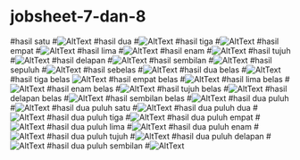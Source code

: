 # jobsheet-7-dan-8
#hasil satu
#![AltText](https://github.com/natasyaadelia/jobsheet-7-dan-8/blob/master/Screenshot%20(106).png "hasil satu")
#hasil dua
#![AltText](https://github.com/natasyaadelia/jobsheet-7-dan-8/blob/master/Screenshot%20(108).png "hasil dua")
#hasil tiga
#![AltText](https://github.com/natasyaadelia/jobsheet-7-dan-8/blob/master/Screenshot%20(109).png "hasil tiga")
#hasil empat
#![AltText](https://github.com/natasyaadelia/jobsheet-7-dan-8/blob/master/Screenshot%20(110).png "hasil empat")
#hasil lima
#![AltText](https://github.com/natasyaadelia/jobsheet-7-dan-8/blob/master/Screenshot%20(111).png "hasil lima")
#hasil enam
#![AltText](https://github.com/natasyaadelia/jobsheet-7-dan-8/blob/master/Screenshot%20(112).png "hasil enam")
#hasil tujuh
#![AltText](https://github.com/natasyaadelia/jobsheet-7-dan-8/blob/master/Screenshot%20(113).png "hasil tujuh")
#hasil delapan
#![AltText](https://github.com/natasyaadelia/jobsheet-7-dan-8/blob/master/Screenshot%20(114).png "hasil delapan")
#hasil sembilan
#![AltText](https://github.com/natasyaadelia/jobsheet-7-dan-8/blob/master/Screenshot%20(115).png "hasil sembilan")
#hasil sepuluh
#![AltText](https://github.com/natasyaadelia/jobsheet-7-dan-8/blob/master/Screenshot%20(116).png "hasil sepuluh")
#hasil sebelas
#![AltText](https://github.com/natasyaadelia/jobsheet-7-dan-8/blob/master/Screenshot%20(117).png "hasil sebelas")
#hasil dua belas
#![AltText](https://github.com/natasyaadelia/jobsheet-7-dan-8/blob/master/Screenshot%20(118).png "hasil dua belas")
#hasil tiga belas
![AltText](https://github.com/natasyaadelia/jobsheet-7-dan-8/blob/master/Screenshot%20(119).png "hasil tiga belas")
#hasil empat belas
#![AltText](https://github.com/natasyaadelia/jobsheet-7-dan-8/blob/master/Screenshot%20(120).png "hasil empat belas")
#hasil lima belas
#![AltText](https://github.com/natasyaadelia/jobsheet-7-dan-8/blob/master/Screenshot%20(121).png "hasil lima belas")
#hasil enam belas
#![AltText](https://github.com/natasyaadelia/jobsheet-7-dan-8/blob/master/Screenshot%20(121).png "hasil enam belas")
#hasil tujuh belas
#![AltText](https://github.com/natasyaadelia/jobsheet-7-dan-8/blob/master/Screenshot%20(123).png "hasil tujuh belas")
#hasil delapan belas
#![AltText](https://github.com/natasyaadelia/jobsheet-7-dan-8/blob/master/Screenshot%20(124).png "hasil delapan belas")
#hasil sembilan belas
#![AltText](https://github.com/natasyaadelia/jobsheet-7-dan-8/blob/master/Screenshot%20(125).png "hasil sembilan belas")
#hasil dua puluh
#![AltText](https://github.com/natasyaadelia/jobsheet-7-dan-8/blob/master/Screenshot%20(126).png "hasil dua puluh")
#hasil dua puluh satu
#![AltText](https://github.com/natasyaadelia/jobsheet-7-dan-8/blob/master/Screenshot%20(127).png "hasil dua puluh satu")
#hasil dua puluh dua
#![AltText](https://github.com/natasyaadelia/jobsheet-7-dan-8/blob/master/Screenshot%20(128).png "hasil dua puluh dua")
#hasil dua puluh tiga
#![AltText](https://github.com/natasyaadelia/jobsheet-7-dan-8/blob/master/Screenshot%20(129).png "hasil dua puluh tiga")
#hasil dua puluh empat
#![AltText](https://github.com/natasyaadelia/jobsheet-7-dan-8/blob/master/Screenshot%20(130).png "hasil dua putuh empat")
#hasil dua puluh lima
#![AltText](https://github.com/natasyaadelia/jobsheet-7-dan-8/blob/master/Screenshot%20(131).png "hasil dua puluh lima")
#hasil dua puluh enam
#![AltText](https://github.com/natasyaadelia/jobsheet-7-dan-8/blob/master/Screenshot%20(132).png "hasil dua puluh enam")
#hasil dua puluh tujuh
#![AltText](https://github.com/natasyaadelia/jobsheet-7-dan-8/blob/master/Screenshot%20(133).png "hasil dua puluh tujuh")
#hasil dua puluh delapan
#![AltText](https://github.com/natasyaadelia/jobsheet-7-dan-8/blob/master/Screenshot%20(134).png "hasil dua puluh delapan")
#hasil dua puluh sembilan
#![AltText](https://github.com/natasyaadelia/jobsheet-7-dan-8/blob/master/Screenshot%20(136).png "hasil dua puluh sembilan")
